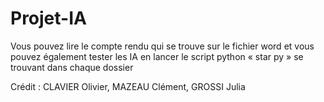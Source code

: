 # Projet-IA

Vous pouvez lire le compte rendu qui se trouve sur le fichier word et vous pouvez également tester les IA en lancer le script python « star py » se trouvant dans chaque dossier

Crédit : CLAVIER Olivier, MAZEAU Clément, GROSSI Julia
